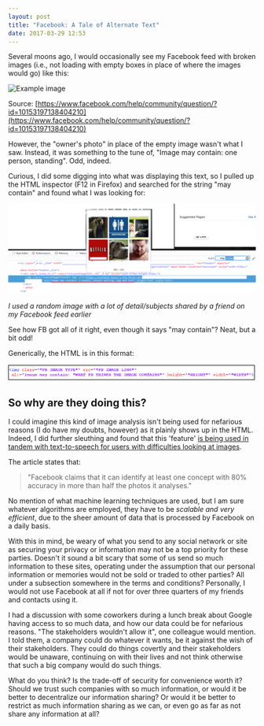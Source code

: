 ```yaml
---
layout: post
title: "Facebook: A Tale of Alternate Text"
date: 2017-03-29 12:53
---
```


Several moons ago, I would occasionally see my Facebook feed with broken images (i.e., not loading with empty boxes in place of where the images would go) like this:



![Example image](https://scontent.fybz1-1.fna.fbcdn.net/v/t39.2229-6/11057177_10153197137149210_361761597_n.jpg?oh=7a6e459126b526fac9081791ebd4cf5d&oe=59682F76)


Source: [https://www.facebook.com/help/community/question/?id=10153197138404210](https://www.facebook.com/help/community/question/?id=10153197138404210)

However, the "owner's photo" in place of the empty image wasn't what I saw. Instead, it was something to the tune of, "Image may contain: one person, standing". Odd, indeed.

Curious, I did some digging into what was displaying this text, so I pulled up the HTML inspector (F12 in Firefox) and searched for the string "may contain" and found what I was looking for:



![Neat, but a bit peculiar](/assets/alt%20text.png)

*I used a random image with a lot of detail/subjects shared by a friend on my Facebook feed earlier*

See how FB got all of it right, even though it says "may contain"? Neat, but a bit odd!

Generically, the HTML is in this format:


![HTML](/assets/fb%20html.png)


<h2> So why are they doing this? </h2> 

I could imagine this kind of image analysis isn't being used for nefarious reasons (I do have my doubts, however) as it plainly shows up in the HTML. Indeed, I did further sleuthing and found that this 'feature' [is being used in tandem with text-to-speech for users with difficulties looking at images](https://www.theguardian.com/technology/shortcuts/2016/apr/10/image-may-contain-cat-now-facebook-can-talk-you-through-your-photos "The future is here").

The article states that: 
> "Facebook claims that it can identify at least one concept with 80% accuracy in more than half the photos it analyses."

No mention of what machine learning techniques are used, but I am sure whatever algorithms are employed, they have to be *scalable and very efficient*, due to the sheer amount of data that is processed by Facebook on a daily basis.

With this in mind, be weary of what you send to any social network or site as securing your privacy or information may not be a top priority for these parties. Doesn't it sound a bit scary that some of us send so much information to these sites, operating under the assumption that our personal information or memories would not be sold or traded to other parties? All under a subsection somewhere in the terms and conditions? Personally, I would not use Facebook at all if not for over three quarters of my friends and contacts using it.

I had a discussion with some coworkers during a lunch break about Google having access to so much data, and how our data could be for nefarious reasons. "The stakeholders wouldn't allow it", one colleague would mention. I told them, a company could do whatever it wants, be it against the wish of their stakeholders. They could do things covertly and their stakeholders would be unaware, continuing on with their lives and not think otherwise that such a big company would do such things.

What do you think? Is the trade-off of security for convenience worth it? Should we trust such companies with so much information, or would it be better to decentralize our information sharing? Or would it be better to restrict as much information sharing as we can, or even go as far as not share any information at all?



